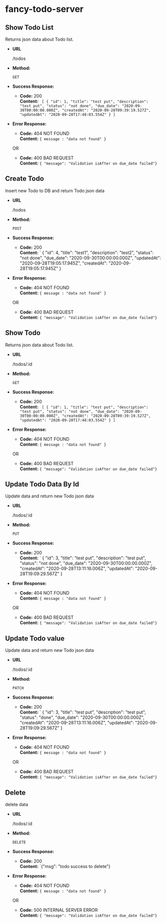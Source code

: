 # fancy-todo-server

**Show Todo List**
----
  Returns json data about Todo list.

* **URL**

  /todos

* **Method:**

  `GET`


* **Success Response:**

  * **Code:** 200 <br />
    **Content:** `
[
    {
        "id": 1,
        "title": "test put",
        "description": "test put",
        "status": "not done",
        "due_date": "2020-09-30T00:00:00.000Z",
        "createdAt": "2020-09-28T09:39:19.527Z",
        "updatedAt": "2020-09-28T17:48:03.554Z"
    }
]`
 
* **Error Response:**

  * **Code:** 404 NOT FOUND <br />
    **Content:** `{ message : "data not found" }`

  OR

  * **Code:** 400 BAD REQUEST <br />
    **Content:** `{ "message": "Validation isAfter on due_date failed"}`

**Create Todo**
----
  Insert new Todo to DB and return Todo json data

* **URL**

  /todos

* **Method:**

  `POST`


* **Success Response:**

  * **Code:** 200 <br />
    **Content:** `
{
    "id": 4,
    "title": "test1",
    "description": "test2",
    "status": "not done",
    "due_date": "2020-09-30T00:00:00.000Z",
    "updatedAt": "2020-09-28T19:05:17.945Z",
    "createdAt": "2020-09-28T19:05:17.945Z"
}
 
* **Error Response:**

  * **Code:** 404 NOT FOUND <br />
    **Content:** `{ message : "data not found" }`

  OR

  * **Code:** 400 BAD REQUEST <br />
    **Content:** `{ "message": "Validation isAfter on due_date failed"}`

**Show Todo**
----
  Returns json data about Todo list.

* **URL**

  /todos/:id

* **Method:**

  `GET`


* **Success Response:**

  * **Code:** 200 <br />
    **Content:** `
[
    {
        "id": 1,
        "title": "test put",
        "description": "test put",
        "status": "not done",
        "due_date": "2020-09-30T00:00:00.000Z",
        "createdAt": "2020-09-28T09:39:19.527Z",
        "updatedAt": "2020-09-28T17:48:03.554Z"
    }
]`
 
* **Error Response:**

  * **Code:** 404 NOT FOUND <br />
    **Content:** `{ message : "data not found" }`

  OR

  * **Code:** 400 BAD REQUEST <br />
    **Content:** `{ "message": "Validation isAfter on due_date failed"}`

**Update Todo Data By Id**
----
  Update data and return new Todo json data

* **URL**

  /todos/:id

* **Method:**

  `PUT`


* **Success Response:**

  * **Code:** 200 <br />
    **Content:** `
{
    "id": 3,
    "title": "test put",
    "description": "test put",
    "status": "not done",
    "due_date": "2020-09-30T00:00:00.000Z",
    "createdAt": "2020-09-28T13:11:16.006Z",
    "updatedAt": "2020-09-28T19:09:29.567Z"
}
 
* **Error Response:**

  * **Code:** 404 NOT FOUND <br />
    **Content:** `{ message : "data not found" }`

  OR

  * **Code:** 400 BAD REQUEST <br />
    **Content:** `{ "message": "Validation isAfter on due_date failed"}`

**Update Todo value**
----
  Update data and return new Todo json data

* **URL**

  /todos/:id

* **Method:**

  `PATCH`


* **Success Response:**

  * **Code:** 200 <br />
    **Content:** `
{
    "id": 3,
    "title": "test put",
    "description": "test put",
    "status": "done",
    "due_date": "2020-09-30T00:00:00.000Z",
    "createdAt": "2020-09-28T13:11:16.006Z",
    "updatedAt": "2020-09-28T19:09:29.567Z"
}
 
* **Error Response:**

  * **Code:** 404 NOT FOUND <br />
    **Content:** `{ message : "data not found" }`

  OR

  * **Code:** 400 BAD REQUEST <br />
    **Content:** `{ "message": "Validation isAfter on due_date failed"}`

**Delete**
----
  delete data 

* **URL**

  /todos/:id

* **Method:**

  `DELETE`


* **Success Response:**

  * **Code:** 200 <br />
    **Content:** `{"msg": "todo success to delete"}
    
 
* **Error Response:**

  * **Code:** 404 NOT FOUND <br />
    **Content:** `{ message : "data not found" }`

  OR

  * **Code:** 500 INTERNAL SERVER ERROR <br />
    **Content:** `{ "message": "Validation isAfter on due_date failed"}`
